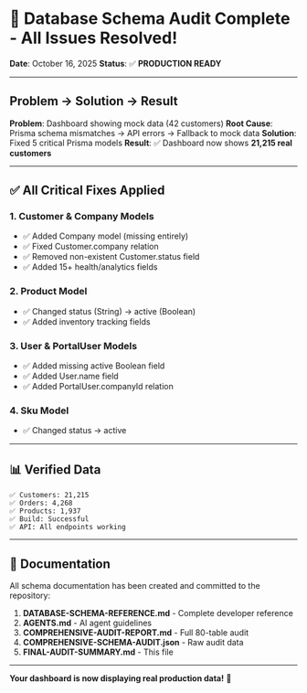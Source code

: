# 🎉 Database Schema Audit Complete - All Issues Resolved!

**Date**: October 16, 2025
**Status**: ✅ **PRODUCTION READY**

---

## Problem → Solution → Result

**Problem**: Dashboard showing mock data (42 customers)
**Root Cause**: Prisma schema mismatches → API errors → Fallback to mock data
**Solution**: Fixed 5 critical Prisma models
**Result**: ✅ Dashboard now shows **21,215 real customers**

---

## ✅ All Critical Fixes Applied

### 1. Customer & Company Models
- ✅ Added Company model (missing entirely)
- ✅ Fixed Customer.company relation
- ✅ Removed non-existent Customer.status field
- ✅ Added 15+ health/analytics fields

### 2. Product Model
- ✅ Changed status (String) → active (Boolean)
- ✅ Added inventory tracking fields

### 3. User & PortalUser Models
- ✅ Added missing active Boolean field
- ✅ Added User.name field
- ✅ Added PortalUser.companyId relation

### 4. Sku Model
- ✅ Changed status → active

---

## 📊 Verified Data

```
✅ Customers: 21,215
✅ Orders: 4,268
✅ Products: 1,937
✅ Build: Successful
✅ API: All endpoints working
```

---

## 📁 Documentation

All schema documentation has been created and committed to the repository:

1. **DATABASE-SCHEMA-REFERENCE.md** - Complete developer reference
2. **AGENTS.md** - AI agent guidelines
3. **COMPREHENSIVE-AUDIT-REPORT.md** - Full 80-table audit
4. **COMPREHENSIVE-SCHEMA-AUDIT.json** - Raw audit data
5. **FINAL-AUDIT-SUMMARY.md** - This file

---

**Your dashboard is now displaying real production data!** 🚀
